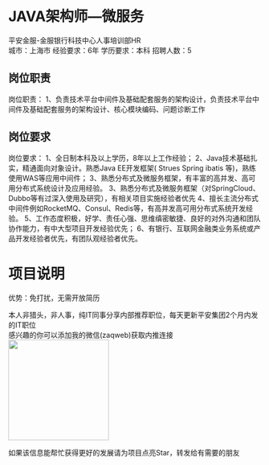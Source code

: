 # JAVA架构师—微服务
平安金服-金服银行科技中心人事培训部HR  
城市：上海市 经验要求：6年 学历要求：本科  招聘人数：5

## 岗位职责
岗位职责：
 1、负责技术平台中间件及基础配套服务的架构设计，负责技术平台中间件及基础配套服务的架构设计、核心模块编码、问题诊断工作

## 岗位要求
岗位要求：
 1、全日制本科及以上学历，8年以上工作经验；
 2、Java技术基础扎实，精通面向对象设计。熟悉Java EE开发框架( Strues Spring ibatis 等)，熟练使用WAS等应用中间件；
 3、熟悉分布式及微服务框架，有丰富的高并发、高可用分布式系统设计及应用经验。
 3、熟悉分布式及微服务框架（对SpringCloud、Dubbo等有过深入使用及研究），有相关项目实施经验者优先
 4、擅长主流分布式中间件例如RocketMQ、Consul、Redis等，有高并发高可用分布式系统开发经验。
 5、工作态度积极，好学、责任心强、思维缜密敏捷、良好的对外沟通和团队协作能力，有中大型项目开发经验优先； 
 6、有银行、互联网金融类业务系统或产品开发经验者优先，有团队观经验者优先。

# 项目说明

优势：免打扰，无需开放简历

本人非猎头，非人事，纯IT同事分享内部推荐职位，每天更新平安集团2个月内发的IT职位  
感兴趣的你可以添加我的微信(zaqweb)获取内推连接  
<img src="https://github.com/zaqweb/PA-IT-JOBS/blob/master/WechatICode.jpeg"  height="200" width="200">

如果该信息能帮忙获得更好的发展请为项目点亮Star，转发给有需要的朋友




